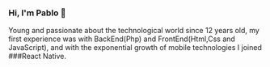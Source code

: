 ### Hi, I'm Pablo 👋

Young and passionate about the technological world since 12 years old, my first experience was with BackEnd(Php) and FrontEnd(Html,Css and JavaScript), and with the exponential growth of mobile technologies I joined ###React Native.

